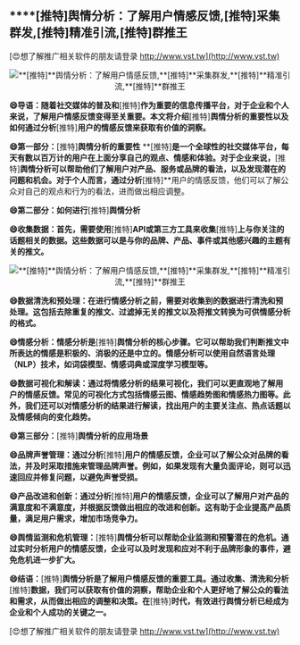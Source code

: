 ## ****[推特]**舆情分析：了解用户情感反馈,**[推特]**采集群发,**[推特]**精准引流,**[推特]**群推王**

[😍想了解推广相关软件的朋友请登录 http://www.vst.tw](http://www.vst.tw)

 <center><img src="https://vst.tw/MP4/tuiguang/png/4.png" alt="**[推特]**舆情分析：了解用户情感反馈,**[推特]**采集群发,**[推特]**精准引流,**[推特]**群推王"></center>

**😄导语：随着社交媒体的普及和**[推特]**作为重要的信息传播平台，对于企业和个人来说，了解用户情感反馈变得至关重要。本文将介绍**[推特]**舆情分析的重要性以及如何通过分析**[推特]**用户的情感反馈来获取有价值的洞察。**

**😄第一部分：**[推特]**舆情分析的重要性**
**[推特]**是一个全球性的社交媒体平台，每天有数以百万计的用户在上面分享自己的观点、情感和体验。对于企业来说，**[推特]**舆情分析可以帮助他们了解用户对产品、服务或品牌的看法，以及发现潜在的问题和机会。对于个人而言，通过分析**[推特]**用户的情感反馈，他们可以了解公众对自己的观点和行为的看法，进而做出相应调整。

**😄第二部分：如何进行**[推特]**舆情分析**

**😄收集数据：首先，需要使用**[推特]**API或第三方工具来收集**[推特]**上与你关注的话题相关的数据。这些数据可以是与你的品牌、产品、事件或其他感兴趣的主题有关的推文。**

 <center><img src="https://vst.tw/MP4/tuiguang/png/3.png" alt="**[推特]**舆情分析：了解用户情感反馈,**[推特]**采集群发,**[推特]**精准引流,**[推特]**群推王"></center>

**😄数据清洗和预处理：在进行情感分析之前，需要对收集到的数据进行清洗和预处理。这包括去除重复的推文、过滤掉无关的推文以及将推文转换为可供情感分析的格式。**

**😄情感分析：情感分析是**[推特]**舆情分析的核心步骤。它可以帮助我们判断推文中所表达的情感是积极的、消极的还是中立的。情感分析可以使用自然语言处理（NLP）技术，如词袋模型、情感词典或深度学习模型等。**

**😄数据可视化和解读：通过将情感分析的结果可视化，我们可以更直观地了解用户的情感反馈。常见的可视化方式包括情感云图、情感趋势图和情感热力图等。此外，我们还可以对情感分析的结果进行解读，找出用户的主要关注点、热点话题以及情感倾向的变化趋势。**

**😄第三部分：**[推特]**舆情分析的应用场景**

**😄品牌声誉管理：通过分析**[推特]**用户的情感反馈，企业可以了解公众对品牌的看法，并及时采取措施来管理品牌声誉。例如，如果发现有大量负面评论，则可以迅速回应并修复问题，以避免声誉受损。**

**😄产品改进和创新：通过分析**[推特]**用户的情感反馈，企业可以了解用户对产品的满意度和不满意度，并根据反馈做出相应的改进和创新。这有助于企业提高产品质量，满足用户需求，增加市场竞争力。**

**😄舆情监测和危机管理：**[推特]**舆情分析可以帮助企业监测和预警潜在的危机。通过实时分析用户的情感反馈，企业可以及时发现和应对不利于品牌形象的事件，避免危机进一步扩大。**

**😄结语：**[推特]**舆情分析是了解用户情感反馈的重要工具。通过收集、清洗和分析**[推特]**数据，我们可以获取有价值的洞察，帮助企业和个人更好地了解公众的看法和需求，从而做出相应的调整和决策。在**[推特]**时代，有效进行舆情分析已经成为企业和个人成功的关键之一。**

[😍想了解推广相关软件的朋友请登录 http://www.vst.tw](http://www.vst.tw)



